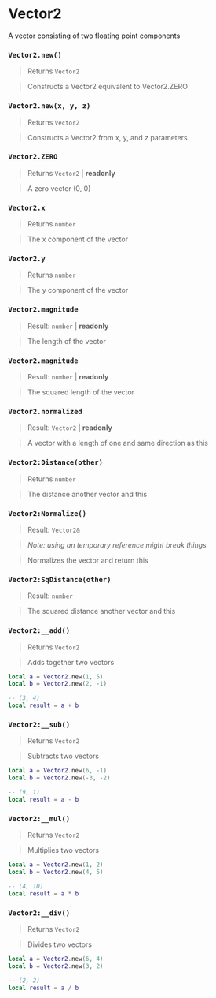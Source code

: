 # Vector2

A vector consisting of two floating point components

### `Vector2.new()`
  > Returns `Vector2`

  > Constructs a Vector2 equivalent to Vector2.ZERO

### `Vector2.new(x, y, z)`
  > Returns `Vector2`

  > Constructs a Vector2 from x, y, and z parameters

### `Vector2.ZERO`
  > Returns `Vector2` | **readonly**
  
  > A zero vector (0, 0)

### `Vector2.x`
  > Returns `number`

  > The x component of the vector

### `Vector2.y`
  > Returns `number`

  > The y component of the vector

### `Vector2.magnitude`
  > Result: `number` | **readonly**

  > The length of the vector
  
### `Vector2.magnitude`
  > Result: `number` | **readonly**

  > The squared length of the vector

### `Vector2.normalized`
  > Result: `Vector2` | **readonly**

  > A vector with a length of one and same direction as this

### `Vector2:Distance(other)`
  > Returns `number`

  > The distance another vector and this

### `Vector2:Normalize()`
  > Result: `Vector2&`
  
  > *Note: using an temporary reference might break things*

  > Normalizes the vector and return this

### `Vector2:SqDistance(other)`
  > Result: `number`

  > The squared distance another vector and this

### `Vector2:__add()`
  > Returns `Vector2`

  > Adds together two vectors
  
  > 
  ```lua
  local a = Vector2.new(1, 5)
  local b = Vector2.new(2, -1)
  
  -- (3, 4)
  local result = a + b
  ```

### `Vector2:__sub()`
  > Returns `Vector2`

  > Subtracts two vectors
  
  > 
  ```lua
  local a = Vector2.new(6, -1)
  local b = Vector2.new(-3, -2)
  
  -- (9, 1)
  local result = a - b
  ```
  
### `Vector2:__mul()`
  > Returns `Vector2`

  > Multiplies two vectors
  
  > 
  ```lua
  local a = Vector2.new(1, 2)
  local b = Vector2.new(4, 5)
  
  -- (4, 10)
  local result = a * b
  ```

### `Vector2:__div()`
  > Returns `Vector2`

  > Divides two vectors

  > 
  ```lua
  local a = Vector2.new(6, 4)
  local b = Vector2.new(3, 2)
  
  -- (2, 2)
  local result = a / b
  ```
